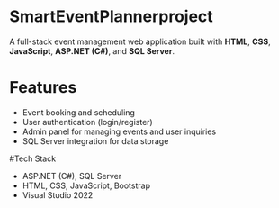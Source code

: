 # SmartEventPlannerproject
A full-stack event management web application built with **HTML**, **CSS**, **JavaScript**, **ASP.NET (C#)**, and **SQL Server**.

# Features
- Event booking and scheduling
- User authentication (login/register)
- Admin panel for managing events and user inquiries
- SQL Server integration for data storage

#Tech Stack
- ASP.NET (C#), SQL Server  
- HTML, CSS, JavaScript, Bootstrap  
- Visual Studio 2022
